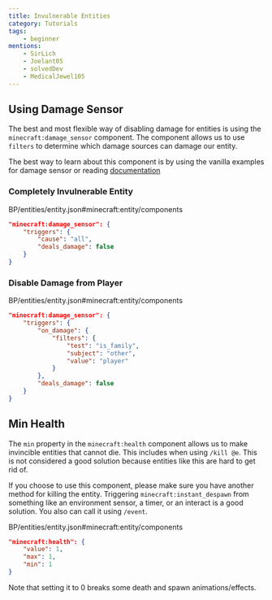 ```yaml
---
title: Invulnerable Entities
category: Tutorials
tags:
    - beginner
mentions:
    - SirLich
    - Joelant05
    - solvedDev
    - MedicalJewel105
---
```


## Using Damage Sensor

The best and most flexible way of disabling damage for entities is using the `minecraft:damage_sensor` component. The component allows us to use `filters` to determine which damage sources can damage our entity.

The best way to learn about this component is by using the vanilla examples for damage sensor or reading [documentation](https://bedrock.dev/docs/stable/Entities#minecraft:damage_sensor)

### Completely Invulnerable Entity

<CodeHeader>BP/entities/entity.json#minecraft:entity/components</CodeHeader>

```json
"minecraft:damage_sensor": {
    "triggers": {
        "cause": "all",
        "deals_damage": false
    }
}
```

### Disable Damage from Player

<CodeHeader>BP/entities/entity.json#minecraft:entity/components</CodeHeader>

```json
"minecraft:damage_sensor": {
    "triggers": {
        "on_damage": {
            "filters": {
                "test": "is_family",
                "subject": "other",
                "value": "player"
            }
        },
        "deals_damage": false
    }
}
```

## Min Health

The `min` property in the `minecraft:health` component allows us to make invincible entities that cannot die. This includes when using `/kill @e`. This is not considered a good solution because entities like this are hard to get rid of.

If you choose to use this component, please make sure you have another method for killing the entity. Triggering `minecraft:instant_despawn` from something like an environment sensor, a timer, or an interact is a good solution. You also can call it using `/event`.

<CodeHeader>BP/entities/entity.json#minecraft:entity/components</CodeHeader>

```json
"minecraft:health": {
    "value": 1,
    "max": 1,
    "min": 1
}
```

Note that setting it to 0 breaks some death and spawn animations/effects.
